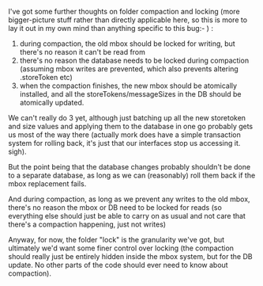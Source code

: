 I've got some further thoughts on folder compaction and locking (more bigger-picture stuff rather than directly applicable here, so this is more to lay it out in my own mind than anything specific to this bug:- ) :

1. during compaction, the old mbox should be locked for writing, but there's no reason it can't be read from
2. there's no reason the database needs to be locked during compaction (assuming mbox writes are prevented, which also prevents altering .storeToken etc)
3. when the compaction finishes, the new mbox should be atomically installed, and all the storeTokens/messageSizes in the DB should be atomically updated.

We can't really do 3 yet, although just batching up all the new storetoken and size values and applying them to the database in one go probably gets us most of the way there (actually mork does have a simple transaction system for rolling back, it's just that our interfaces stop us accessing it. sigh).

But the point being that the database changes probably shouldn't be done to a separate database, as long as  we can (reasonably) roll them back if the mbox replacement fails.

And during compaction, as long as we prevent any writes to the old mbox, there's no reason the mbox or DB need to be locked for reads (so everything else should just be able to carry on as usual and not care that there's a compaction happening, just not writes)

Anyway, for now, the folder "lock" is the granularity we've got, but ultimately we'd want some finer control over locking (the compaction should really just be entirely hidden inside the mbox system, but for the DB update. No other parts of the code should ever need to know about compaction).

